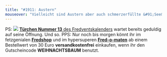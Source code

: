 ```yaml
---
title: "#1911: Austern"
mouseover: "Vielleicht sind Austern aber auch schmerzerfüllte &#91;See&#93;Sterne."
---
```


PS:
<a href="http://www.fonflatter.de/advent10"><img src="http://www.fonflatter.de/adv10/erfindungen_s.png"></a>
<a href="http://www.fonflatter.de/advent10"><strong>Türchen Nummer 13</strong> des Fredventskalenders</a> wartet bereits geduldig auf seine Öffnung.
Und so.
PPS:
Nur noch bis morgen könnt ihr im fetzgenialen <a href="http://fredshop.spreadshirt.net/"><strong>Fredshop</strong></a> und im hypersuperen <a href="http://fred-o-mat.spreadshirt.net/"><strong>Fred-o-maten</strong></a> ab einem Bestellwert von 30 Euro <strong>versandkostenfrei</strong> einkaufen, wenn ihr den Gutscheincode <strong>WEIHNACHTSBAUM</strong> benutzt.

